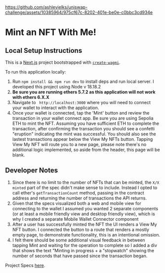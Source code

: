 

https://github.com/ashleyjelks/uniswap-challenge/assets/10385964/975cf67c-8202-401e-be0e-c0bbc3cd934e

# Mint an NFT With Me!

## Local Setup Instructions
This is a [Next.js](https://nextjs.org) project bootstrapped with [`create-wagmi`](https://github.com/wevm/wagmi/tree/main/packages/create-wagmi).

To run this application locally:

1. Run `npm install && npm run dev` to install deps and run local server. I developed this project using Node v 18.18.2
3. **Be sure you are running ethers 5.7.2 as this application will not work with ethers 6.X.X**
4. Navigate to ` http://localhost:3000` where you will need to connect your wallet to interact with the application.
5. Once your wallet is connected, tap the 'Mint' button and review the transaction in your wallet connect app. Be sure you are using Sepolia ETH to mint the NFT. Assuming you have sufficient ETH to complete the transaction, after confirming the transaction you should see a confetti "eruption" indicating the mint was successful. You should also see the lastest transactions appear below the View My NFTs button. Tapping View My NFT will route you to a new page, please note there's no additional logic implemented, so aside from the header, this page will be blank.


## Developer Notes

1. Since there is no limit to the number of NFTs that can be minted, the `X/X minted` part of the spec didn't make sense to include. Instead I opted to call ether's `getTransactionCount` method, passing in the contract address and returning the number of transactions the API returns. 
2. Given that the specs visualized both a web and mobile view for connecting to the wallet I assumed you wanted 2 separate components (or at least a mobile friendly view and desktop friendly view), which is why I created a separate Mobile Wallet Connector component 
3. After a user has successfully minted the NFT the UI renders a View My NFT button. I connected the button to a route that renders a mostly empty page, to demonstrate functionality, this is an intentional omission. 
4. I felt there should be some additional visual feedback in between tapping Mint and waiting for the operation to complete so I added a div that shows the text "Minting in progress + a "stopwatch" showing the number of seconds that have passed since the transaction began.


Project Specs [here](https://drive.google.com/drive/folders/1VO5FAgAowA2-nokW6pj1yJMk2xvsxNW9?usp=drive_link).
